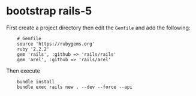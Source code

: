 # bootstrap rails-5

First create a project directory then edit the `Gemfile` and add the following:

        # Gemfile
        source 'https://rubygems.org'
        ruby '2.2.2'
        gem 'rails', :github => 'rails/rails'
        gem 'arel', :github => 'rails/arel'

Then execute

        bundle install
        bundle exec rails new . --dev --force --api
